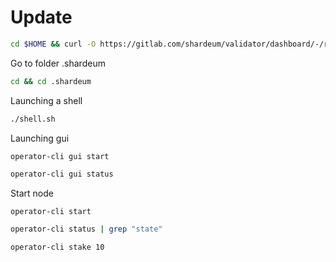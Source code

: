 # Update

```bash
cd $HOME && curl -O https://gitlab.com/shardeum/validator/dashboard/-/raw/main/installer.sh && chmod +x installer.sh && ./installer.sh
```

Go to folder .shardeum

```bash
cd && cd .shardeum
```

Launching a shell

```bash
./shell.sh
```

Launching gui

```bash
operator-cli gui start
```

```bash
operator-cli gui status
```

Start node

```
operator-cli start
```

```bash
operator-cli status | grep "state"
```

```bash
operator-cli stake 10
```
